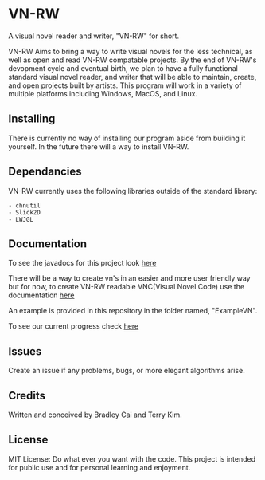 VN-RW
=====

A visual novel reader and writer, "VN-RW" for short.

VN-RW Aims to bring a way to write visual novels for the less technical, as well as open and read
VN-RW compatable projects. By the end of VN-RW's devopment cycle and eventual birth, we plan to have a
fully functional standard visual novel reader, and writer that will be able to maintain, create, and 
open projects built by artists. This program will work in a variety of multiple platforms including Windows,
MacOS, and Linux. 

Installing
----------

There is currently no way of installing our program aside from building it yourself. In the future there will a way to install VN-RW.

Dependancies
------------

VN-RW currently uses the following libraries outside of the standard library:
    
    - chnutil
    - Slick2D
    - LWJGL
    
Documentation
-------------

To see the javadocs for this project look [here](http://bradleycai.github.io/VN-RW/doc/index.html)

There will be a way to create vn's in an easier and more user friendly way but for now, to create VN-RW readable VNC(Visual Novel Code) use the documentation [here](https://docs.google.com/document/d/12gLGcnaq5fAESRVK-VeoAwwO_Xqbdti6EL8kpePUJw8/edit?usp=sharing)

An example is provided in this repository in the folder named, "ExampleVN".

To see our current progress check [here](https://docs.google.com/document/d/18TpsENcrL13fac2HSvS95iqnkmrzhhEreaxVO4QIf5E/edit)

Issues
------

Create an issue if any problems, bugs, or more elegant algorithms arise.

Credits
-------

Written and conceived by Bradley Cai and Terry Kim. 

License
-------

MIT License: Do what ever you want with the code. This project is intended for public use and for personal learning and enjoyment.